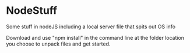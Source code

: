 # NodeStuff
Some stuff in nodeJS including a local server file that spits out OS info

Download and use "npm install" in the command line at the folder location
you choose to unpack files and get started.

